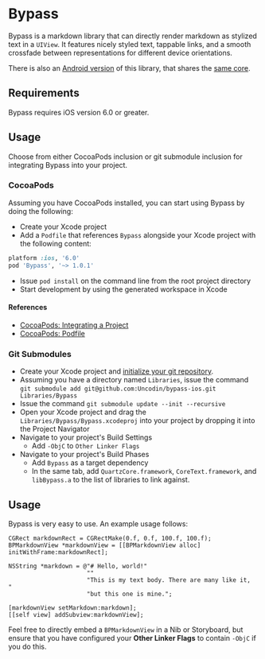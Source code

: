 # Bypass

Bypass is a markdown library that can directly render markdown as stylized text
in a `UIView`. It features nicely styled text, tappable links, and a smooth
crossfade between representations for different device orientations.

There is also an [Android version](https://github.com/Uncodin/bypass-android)
of this library, that shares the [same core](http://gitub.com/Uncodin/bypass-core).

## Requirements

Bypass requires iOS version 6.0 or greater.

## Usage

Choose from either CocoaPods inclusion or git submodule inclusion for integrating
Bypass into your project.

### CocoaPods

Assuming you have CocoaPods installed, you can start using Bypass by doing the following:

* Create your Xcode project
* Add a `Podfile` that references `Bypass` alongside your Xcode project with the following content:

```ruby
platform :ios, '6.0'
pod 'Bypass', '~> 1.0.1'
```

* Issue `pod install` on the command line from the root project directory
* Start development by using the generated workspace in Xcode

#### References

* [CocoaPods: Integrating a Project](http://docs.cocoapods.org/guides/integrating_a_project.html)
* [CocoaPods: Podfile](http://docs.cocoapods.org/podfile.html)

### Git Submodules

* Create your Xcode project and [initialize your git repository](http://gitref.org/creating/).
* Assuming you have a directory named `Libraries`, issue the command `git submodule add git@github.com:Uncodin/bypass-ios.git Libraries/Bypass`
* Issue the command `git submodule update --init --recursive`
* Open your Xcode project and drag the `Libraries/Bypass/Bypass.xcodeproj` into your project by dropping it into the Project Navigator
* Navigate to your project's Build Settings
  * Add `-ObjC` to `Other Linker Flags`
* Navigate to your project's Build Phases
  * Add `Bypass` as a target dependency
  * In the same tab, add `QuartzCore.framework`, `CoreText.framework`, and `libBypass.a` to the list of libraries to link against.

## Usage

Bypass is very easy to use. An example usage follows:

```objc
CGRect markdownRect = CGRectMake(0.f, 0.f, 100.f, 100.f);
BPMarkdownView *markdownView = [[BPMarkdownView alloc] initWithFrame:markdownRect];

NSString *markdown = @"# Hello, world!"
                      ""
                      "This is my text body. There are many like it,	 "
                      "but this one is mine.";

[markdownView setMarkdown:markdown];
[[self view] addSubview:markdownView];
```

Feel free to directly embed a `BPMarkdownView` in a Nib or Storyboard, but
ensure that you have configured your **Other Linker Flags** to contain `-ObjC`
if you do this.